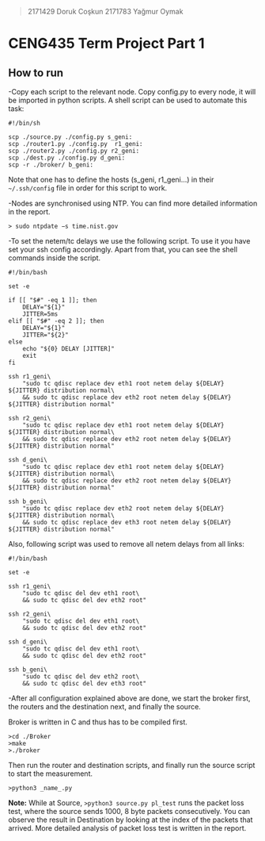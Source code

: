 > 2171429 Doruk Coşkun
> 2171783 Yağmur Oymak

# CENG435 Term Project Part 1

## How to run

-Copy each script to the relevant node. Copy config.py to every node, it will be imported in python scripts. A shell script can be used to automate this task:
```
#!/bin/sh

scp ./source.py ./config.py s_geni:
scp ./router1.py ./config.py  r1_geni:
scp ./router2.py ./config.py r2_geni:
scp ./dest.py ./config.py d_geni:
scp -r ./broker/ b_geni:
```
Note that one has to define the hosts (s\_geni, r1\_geni...) in their ```~/.ssh/config``` file in order for this script to work.

-Nodes are synchronised using NTP. You can find more detailed information in the report.

```
> sudo ntpdate −s time.nist.gov
```

-To set the netem/tc delays we use the following script. To use it you have set your ssh config accordingly. Apart from that, you can see the shell commands inside the script.

```
#!/bin/bash

set -e

if [[ "$#" -eq 1 ]]; then
    DELAY="${1}"
    JITTER=5ms
elif [[ "$#" -eq 2 ]]; then
    DELAY="${1}"
    JITTER="${2}"
else
    echo "${0} DELAY [JITTER]"
    exit
fi

ssh r1_geni\
    "sudo tc qdisc replace dev eth1 root netem delay ${DELAY} ${JITTER} distribution normal\
    && sudo tc qdisc replace dev eth2 root netem delay ${DELAY} ${JITTER} distribution normal"

ssh r2_geni\
    "sudo tc qdisc replace dev eth1 root netem delay ${DELAY} ${JITTER} distribution normal\
    && sudo tc qdisc replace dev eth2 root netem delay ${DELAY} ${JITTER} distribution normal"

ssh d_geni\
    "sudo tc qdisc replace dev eth1 root netem delay ${DELAY} ${JITTER} distribution normal\
    && sudo tc qdisc replace dev eth2 root netem delay ${DELAY} ${JITTER} distribution normal"

ssh b_geni\
    "sudo tc qdisc replace dev eth2 root netem delay ${DELAY} ${JITTER} distribution normal\
    && sudo tc qdisc replace dev eth3 root netem delay ${DELAY} ${JITTER} distribution normal"
```

Also, following script was used to remove all netem delays from all links:
```
#!/bin/bash

set -e

ssh r1_geni\
    "sudo tc qdisc del dev eth1 root\
    && sudo tc qdisc del dev eth2 root"

ssh r2_geni\
    "sudo tc qdisc del dev eth1 root\
    && sudo tc qdisc del dev eth2 root"

ssh d_geni\
    "sudo tc qdisc del dev eth1 root\
    && sudo tc qdisc del dev eth2 root"

ssh b_geni\
    "sudo tc qdisc del dev eth2 root\
    && sudo tc qdisc del dev eth3 root"
```

-After all configuration explained above are done, we start the broker first, the routers and the destination next, and finally the source.

Broker is written in C and thus has to be compiled first. 

```
>cd ./Broker
>make
>./broker
```

Then run the router and destination scripts, and finally run the source script to start the measurement.

```
>python3 _name_.py 
```

**Note:** While at Source, ```>python3 source.py pl_test``` runs the packet loss test, where the source sends 1000, 8 byte packets consecutively. You can observe the result in Destination by looking at the index of the packets that arrived. More detailed analysis of packet loss test is written in the report.
